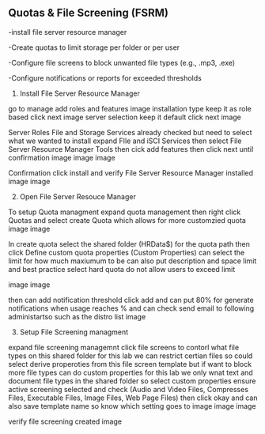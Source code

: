 ## Quotas & File Screening (FSRM)
-install file server resource manager 

-Create quotas to limit storage per folder or per user

-Configure file screens to block unwanted file types (e.g., .mp3, .exe)

-Configure notifications or reports for exceeded thresholds


1. Install File Server Resource Manager

go to manage add roles and features 
image
installation type keep it as role based click next 
image
server selection keep it default click next 
image

Server Roles File and Storage Services already checked but need to select what we wanted to install expand FIle and iSCI Services then select File Server Resource Manager Tools then cick add features then click next until confirmation 
image 
image 
image 

Confirmation click install and verify File Server Resource Manager installed
image
image

2. Open File Server Resouce Manager

To setup Quota managment expand quota management then right click Quotas and select create Quota which allows for more customzied quota
image
image

In create quota select the shared folder (HRData$) for the quota path  then click Define custom quota properties (Custom Properties) can select the limit for how much maxiumum to be can also put description and space limit and best practice select hard quota do not allow users to exceed limit 

image 
image 

then can add notification threshold click add  and can put 80% for generate notifications when usage reaches % and can check send email to following administartso such as the distro list 
image 

3. Setup File Screening managment 

expand file screening managemnt click file screens to contorl what file types on this shared folder for this lab we can restrict certian files so could select derive properoties from this file screen template but if want to block more file types can do custom properties for this lab we only wnat text and document file types in the shared folder so select custom properties  ensure active screening selected and check (Audio and Video Files, Compresses Files, Executable Files, Image Files, Web Page Files) then click okay and can also save template name so know which setting goes to
 image 
 image 
 image 

 verify file screening created
 image 
